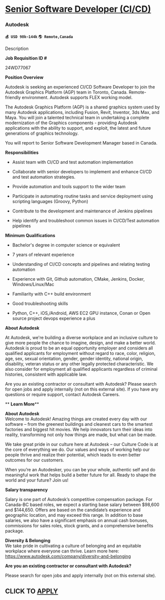 # [Senior Software Developer (CI/CD)](https://www.remotewlb.com/apply/senior-software-developer-ci-cd)  
### Autodesk  
#### `💰 USD 98k~144k` `🌎 Remote,Canada`  

Description

**Job Requisition ID #**

24WD77067

 **Position Overview**

Autodesk is seeking an experienced CI/CD Software Developer to join the Autodesk Graphics Platform (AGP) team in Toronto, Canada. Remote-friendly environment. Autodesk supports FLEX working model.

The Autodesk Graphics Platform (AGP) is a shared graphics system used by many Autodesk applications, including Fusion, Revit, Inventor, 3ds Max, and Maya. You will join a talented technical team in undertaking a complete modernization of the Graphics components - providing Autodesk applications with the ability to support, and exploit, the latest and future generations of graphics technology.

You will report to Senior Software Development Manager based in Canada.

 **Responsibilities**

  * Assist team with CI/CD and test automation implementation

  * Collaborate with senior developers to implement and enhance CI/CD and test automation strategies.

  * Provide automation and tools support to the wider team

  * Participate in automating routine tasks and service deployment using scripting languages (Groovy, Python)

  * Contribute to the development and maintenance of Jenkins pipelines

  * Help identify and troubleshoot common issues in CI/CD/Test automation pipelines

 **Minimum Qualifications**

  * Bachelor's degree in computer science or equivalent

  * 7 years of relevant experience

  * Understanding of CI/CD concepts and pipelines and relating testing automation

  * Experience with Git, Github automation, CMake, Jenkins, Docker, Windows/Linux/Mac

  * Familiarity with C++ build environment

  * Good troubleshooting skills

  * Python, C++, iOS,/Android, AWS EC2 GPU instance, Conan or Open source project devops experience a plus

 **About Autodesk**

At Autodesk, we're building a diverse workplace and an inclusive culture to give more people the chance to imagine, design, and make a better world. Autodesk is proud to be an equal opportunity employer and considers all qualified applicants for employment without regard to race, color, religion, age, sex, sexual orientation, gender, gender identity, national origin, disability, veteran status or any other legally protected characteristic. We also consider for employment all qualified applicants regardless of criminal histories, consistent with applicable law.

Are you an existing contractor or consultant with Autodesk? Please search for open jobs and apply internally (not on this external site). If you have any questions or require support, contact Autodesk Careers.

 ** **Learn More****

 **About Autodesk**  
Welcome to Autodesk! Amazing things are created every day with our software – from the greenest buildings and cleanest cars to the smartest factories and biggest hit movies. We help innovators turn their ideas into reality, transforming not only how things are made, but what can be made.

We take great pride in our culture here at Autodesk – our Culture Code is at the core of everything we do. Our values and ways of working help our people thrive and realize their potential, which leads to even better outcomes for our customers.

When you’re an Autodesker, you can be your whole, authentic self and do meaningful work that helps build a better future for all. Ready to shape the world and your future? Join us!

 **Salary transparency**

Salary is one part of Autodesk’s competitive compensation package. For Canada-BC based roles, we expect a starting base salary between $98,600 and $144,650. Offers are based on the candidate’s experience and geographic location, and may exceed this range. In addition to base salaries, we also have a significant emphasis on annual cash bonuses, commissions for sales roles, stock grants, and a comprehensive benefits package.

 **Diversity & Belonging**  
We take pride in cultivating a culture of belonging and an equitable workplace where everyone can thrive. Learn more here: https://www.autodesk.com/company/diversity-and-belonging

 **Are you an existing contractor or consultant with Autodesk?**

Please search for open jobs and apply internally (not on this external site).

  
## CLICK TO [APPLY](https://www.remotewlb.com/apply/senior-software-developer-ci-cd)

